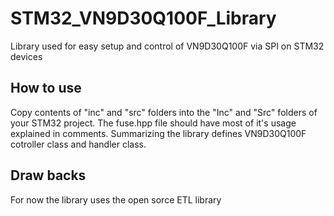 # STM32_VN9D30Q100F_Library
Library used for easy setup and control of VN9D30Q100F via SPI on STM32 devices

## How to use
Copy contents of "inc" and "src" folders into the "Inc" and "Src" folders of your STM32 project. The fuse.hpp file should have most of it's usage explained in comments. Summarizing the library defines VN9D30Q100F cotroller class and handler class.

## Draw backs
For now the library uses the open sorce ETL library
